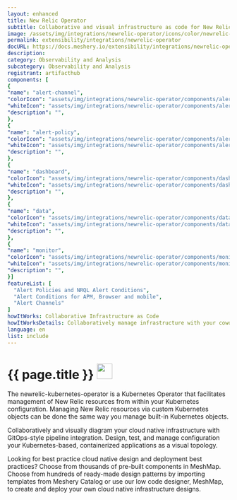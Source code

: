 ```yaml
---
layout: enhanced
title: New Relic Operator
subtitle: Collaborative and visual infrastructure as code for New Relic Operator
image: /assets/img/integrations/newrelic-operator/icons/color/newrelic-operator-color.svg
permalink: extensibility/integrations/newrelic-operator
docURL: https://docs.meshery.io/extensibility/integrations/newrelic-operator
description: 
category: Observability and Analysis
subcategory: Observability and Analysis
registrant: artifacthub
components: [
{
"name": "alert-channel",
"colorIcon": "assets/img/integrations/newrelic-operator/components/alert-channel/icons/color/alert-channel-color.svg",
"whiteIcon": "assets/img/integrations/newrelic-operator/components/alert-channel/icons/white/alert-channel-white.svg",
"description": "",
},
{
"name": "alert-policy",
"colorIcon": "assets/img/integrations/newrelic-operator/components/alert-policy/icons/color/alert-policy-color.svg",
"whiteIcon": "assets/img/integrations/newrelic-operator/components/alert-policy/icons/white/alert-policy-white.svg",
"description": "",
},
{
"name": "dashboard",
"colorIcon": "assets/img/integrations/newrelic-operator/components/dashboard/icons/color/dashboard-color.svg",
"whiteIcon": "assets/img/integrations/newrelic-operator/components/dashboard/icons/white/dashboard-white.svg",
"description": "",
},
{
"name": "data",
"colorIcon": "assets/img/integrations/newrelic-operator/components/data/icons/color/data-color.svg",
"whiteIcon": "assets/img/integrations/newrelic-operator/components/data/icons/white/data-white.svg",
"description": "",
},
{
"name": "monitor",
"colorIcon": "assets/img/integrations/newrelic-operator/components/monitor/icons/color/monitor-color.svg",
"whiteIcon": "assets/img/integrations/newrelic-operator/components/monitor/icons/white/monitor-white.svg",
"description": "",
}]
featureList: [
  "Alert Policies and NRQL Alert Conditions",
  "Alert Conditions for APM, Browser and mobile",
  "Alert Channels"
]
howItWorks: Collaborative Infrastructure as Code
howItWorksDetails: Collaboratively manage infrastructure with your coworkers synchronously sharing the same designs.
language: en
list: include
---
```

<h1>{{ page.title }} <img src="{{ page.image }}" style="width: 35px; height: 35px;" /></h1>

<p>
The newrelic-kubernetes-operator is a Kubernetes Operator that facilitates management of New Relic resources from within your Kubernetes configuration. Managing New Relic resources via custom Kubernetes objects can be done the same way you manage built-in Kubernetes objects.
</p>
<p>
    Collaboratively and visually diagram your cloud native infrastructure with GitOps-style pipeline integration. Design, test, and manage configuration your Kubernetes-based, containerized applications as a visual topology.
</p>
<p>
    Looking for best practice cloud native design and deployment best practices? Choose from thousands of pre-built components in MeshMap. Choose from hundreds of ready-made design patterns by importing templates from Meshery Catalog or use our low code designer, MeshMap, to create and deploy your own cloud native infrastructure designs.
</p>

